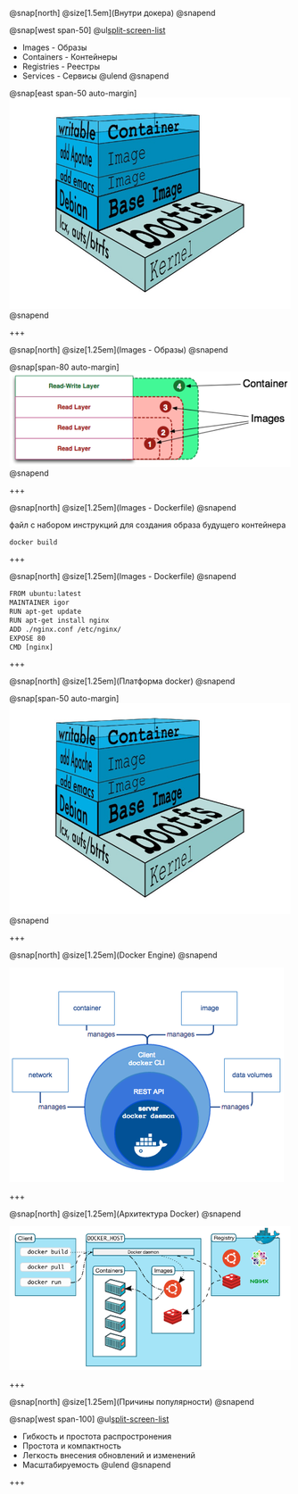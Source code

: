 @snap[north]
@size[1.5em](Внутри докера)
@snapend

@snap[west span-50]
@ul[split-screen-list](false)
  - Images - Образы
  - Containers - Контейнеры
  - Registries - Реестры
  - Services - Сервисы
@ulend
@snapend

@snap[east span-50 auto-margin]
![container](images/container.jpg)
@snapend

+++

@snap[north]
@size[1.25em](Images - Образы)
@snapend

@snap[span-80 auto-margin]
![images](images/images.png)
@snapend

+++

@snap[north]
@size[1.25em](Images - Dockerfile)
@snapend

файл с набором инструкций для создания образа будущего контейнера

```
docker build
```

+++

@snap[north]
@size[1.25em](Images - Dockerfile)
@snapend

```
FROM ubuntu:latest
MAINTAINER igor
RUN apt-get update
RUN apt-get install nginx
ADD ./nginx.conf /etc/nginx/
EXPOSE 80
CMD [nginx]
```

+++

@snap[north]
@size[1.25em](Платформа docker)
@snapend

@snap[span-50 auto-margin]
![logo](images/container.jpg)
@snapend

+++

@snap[north]
@size[1.25em](Docker Engine)
@snapend

![Docker Engine](images/engine.png)

+++

@snap[north]
@size[1.25em](Архитектура Docker)
@snapend

![Docker Architecture](images/architecture.png)

+++

@snap[north]
@size[1.25em](Причины популярности)
@snapend

@snap[west span-100]
@ul[split-screen-list](false)
  - Гибкость и простота распростронения
  - Простота и компактность
  - Легкость внесения обновлений и изменений
  - Масштабируемость
@ulend
@snapend


+++

